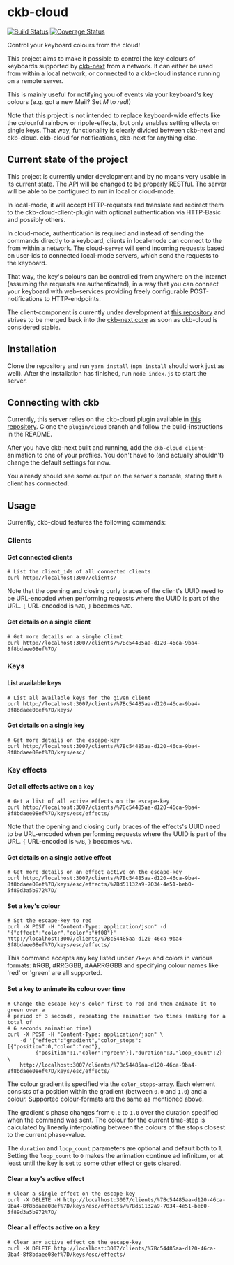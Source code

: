ckb-cloud
=========
[![Build Status](https://travis-ci.org/cmd-johnson/ckb-cloud.svg?branch=master)](https://travis-ci.org/cmd-johnson/ckb-cloud)
[![Coverage Status](https://coveralls.io/repos/github/cmd-johnson/ckb-cloud/badge.svg?branch=master)](https://coveralls.io/github/cmd-johnson/ckb-cloud?branch=master)

Control your keyboard colours from the cloud!

This project aims to make it possible to control the key-colours of keyboards supported by [ckb-next](https://github.com/mattanger/ckb-next) from a network.
It can either be used from within a local network, or connected to a ckb-cloud instance running on a remote server.

This is mainly useful for notifying you of events via your keyboard's key colours (e.g. got a new Mail? Set _M_ to _red_!)

Note that this project is not intended to replace keyboard-wide effects like the colourful rainbow or ripple-effects, but only enables setting effects on single keys.
That way, functionality is clearly divided between ckb-next and ckb-cloud. ckb-cloud for notifications, ckb-next for anything else.

## Current state of the project
This project is currently under development and by no means very usable in its current state.
The API will be changed to be properly RESTful.
The server will be able to be configured to run in local or cloud-mode.

In local-mode, it will accept HTTP-requests and translate and redirect them to the ckb-cloud-client-plugin with optional authentication via HTTP-Basic and possibly others.

In cloud-mode, authentication is required and instead of sending the commands directly to a keyboard, clients in local-mode can connect to the from within a network.
The cloud-server will send incoming requests based on user-ids to connected local-mode servers, which send the requests to the keyboard.

That way, the key's colours can be controlled from anywhere on the internet (assuming the requests are authenticated), in a way that you can connect your keyboard with web-services providing freely configurable POST-notifications to HTTP-endpoints.

The client-component is currently under development at [this repository](https://github.com/cmd-johnson/ckb-next) and strives to be merged back into the [ckb-next core](https://github.com/mattanger/ckb-next) as soon as ckb-cloud is considered stable.

## Installation
Clone the repository and run `yarn install` (`npm install` should work just as well).
After the installation has finished, run `node index.js` to start the server.

## Connecting with ckb
Currently, this server relies on the ckb-cloud plugin available in [this repository](https://github.com/cmd-johnson/ckb-next).
Clone the `plugin/cloud` branch and follow the build-instructions in the README.

After you have ckb-next built and running, add the `ckb-cloud client`-animation to one of your profiles.
You don't have to (and actually shouldn't) change the default settings for now.

You already should see some output on the server's console, stating that a client has connected.

## Usage
Currently, ckb-cloud features the following commands:

### Clients

#### Get connected clients
```
# List the client_ids of all connected clients
curl http://localhost:3007/clients/
```
Note that the opening and closing curly braces of the client's UUID need to be URL-encoded when performing requests where the UUID is part of the URL.
`{` URL-encoded is `%7B`, `}` becomes `%7D`.

#### Get details on a single client
```
# Get more details on a single client
curl http://localhost:3007/clients/%7Bc54485aa-d120-46ca-9ba4-8f8bdaee08ef%7D/
```

### Keys

#### List available keys
```
# List all available keys for the given client
curl http://localhost:3007/clients/%7Bc54485aa-d120-46ca-9ba4-8f8bdaee08ef%7D/keys/
```

#### Get details on a single key
```
# Get more details on the escape-key
curl http://localhost:3007/clients/%7Bc54485aa-d120-46ca-9ba4-8f8bdaee08ef%7D/keys/esc/
```

### Key effects

#### Get all effects active on a key
```
# Get a list of all active effects on the escape-key
curl http://localhost:3007/clients/%7Bc54485aa-d120-46ca-9ba4-8f8bdaee08ef%7D/keys/esc/effects/
```
Note that the opening and closing curly braces of the effects's UUID need to be URL-encoded when performing requests where the UUID is part of the URL.
`{` URL-encoded is `%7B`, `}` becomes `%7D`.

#### Get details on a single active effect
```
# Get more details on an effect active on the escape-key
curl http://localhost:3007/clients/%7Bc54485aa-d120-46ca-9ba4-8f8bdaee08ef%7D/keys/esc/effects/%7Bd51132a9-7034-4e51-beb0-5f89d3a5b972%7D/
```

#### Set a key's colour
```
# Set the escape-key to red
curl -X POST -H "Content-Type: application/json" -d '{"effect":"color","color":"#f00"}' http://localhost:3007/clients/%7Bc54485aa-d120-46ca-9ba4-8f8bdaee08ef%7D/keys/esc/effects/
```
This command accepts any key listed under `/keys` and colors in various formats:
\#RGB, #RRGGBB, #AARRGGBB and specifying colour names like 'red' or 'green' are all supported.

#### Set a key to animate its colour over time
```
# Change the escape-key's color first to red and then animate it to green over a
# period of 3 seconds, repeating the animation two times (making for a total of
# 6 seconds animation time)
curl -X POST -H "Content-Type: application/json" \
    -d '{"effect":"gradient","color_stops":[{"position":0,"color":"red"},
         {"position":1,"color":"green"}],"duration":3,"loop_count":2}' \
    http://localhost:3007/clients/%7Bc54485aa-d120-46ca-9ba4-8f8bdaee08ef%7D/keys/esc/effects/
```
The colour gradient is specified via the `color_stops`-array.
Each element consists of a position within the gradient (between `0.0` and `1.0`) and a colour.
Supported colour-formats are the same as mentioned above.

The gradient's phase changes from `0.0` to `1.0` over the duration specified when the command was sent.
The colour for the current time-step is calculated by linearly interpolating between the colours of the stops closest to the current phase-value.

The `duration` and `loop_count` parameters are optional and default both to 1.
Setting the `loop_count` to `0` makes the animation continue ad infinitum, or at least until the key is set to some other effect or gets cleared.

#### Clear a key's active effect
```
# Clear a single effect on the escape-key
curl -X DELETE -H http://localhost:3007/clients/%7Bc54485aa-d120-46ca-9ba4-8f8bdaee08ef%7D/keys/esc/effects/%7Bd51132a9-7034-4e51-beb0-5f89d3a5b972%7D/
```

#### Clear all effects active on a key
```
# Clear any active effect on the escape-key
curl -X DELETE http://localhost:3007/clients/%7Bc54485aa-d120-46ca-9ba4-8f8bdaee08ef%7D/keys/esc/effects/
```
